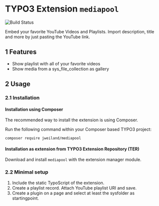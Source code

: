 # TYPO3 Extension `mediapool`

![Build Status](https://github.com/jweiland-net/mediapool/workflows/CI/badge.svg)

Embed your favorite YouTube Videos and Playlists. Import description, title and more by just pasting the YouTube link.

## 1 Features

* Show playlist with all of your favorite videos
* Show media from a sys_file_collection as gallery

## 2 Usage

### 2.1 Installation

#### Installation using Composer

The recommended way to install the extension is using Composer.

Run the following command within your Composer based TYPO3 project:

```
composer require jweiland/mediapool
```

#### Installation as extension from TYPO3 Extension Repository (TER)

Download and install `mediapool` with the extension manager module.

### 2.2 Minimal setup

1) Include the static TypoScript of the extension.
2) Create a playlist record. Attach YouTube playlist URI and save.
3) Create a plugin on a page and select at least the sysfolder as startingpoint.
